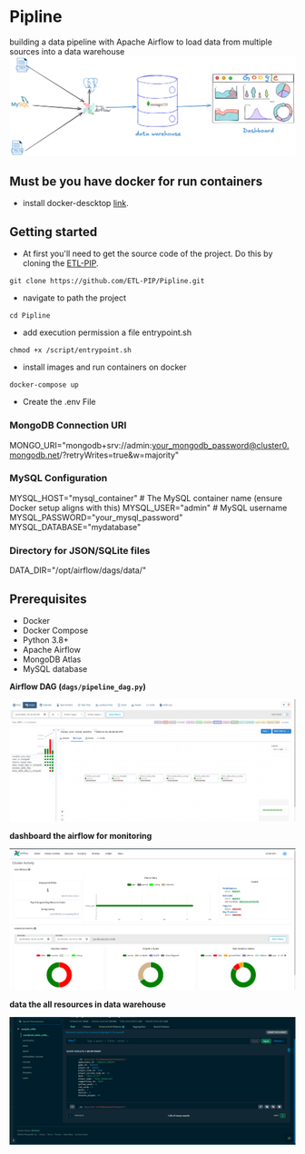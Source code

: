 # Pipline
building a data pipeline with Apache Airflow to load data from multiple sources into a data warehouse 
![architecture](https://github.com/ETL-PIP/Pipline/blob/main/imgs/arch.png)
## Must be you have docker for run containers
* install docker-descktop  [link](https://docs.docker.com/desktop/install/ubuntu/).

## Getting started
* At first you'll need to get the source code of the project. Do this by cloning the [ETL-PIP](https://github.com/ETL-PIP/Pipline).
```
git clone https://github.com/ETL-PIP/Pipline.git
```
* navigate to path the project
```
cd Pipline
```

* add execution permission a file entrypoint.sh
```
chmod +x /script/entrypoint.sh
```
* install images and run containers on docker 
```
docker-compose up
```

* Create the .env File
### MongoDB Connection URI
MONGO_URI="mongodb+srv://admin:your_mongodb_password@cluster0.mongodb.net/?retryWrites=true&w=majority"

### MySQL Configuration
MYSQL_HOST="mysql_container"   # The MySQL container name (ensure Docker setup aligns with this)
MYSQL_USER="admin"             # MySQL username
MYSQL_PASSWORD="your_mysql_password"
MYSQL_DATABASE="mydatabase"

### Directory for JSON/SQLite files
DATA_DIR="/opt/airflow/dags/data/"

## Prerequisites

- Docker
- Docker Compose
- Python 3.8+
- Apache Airflow
- MongoDB Atlas
- MySQL database

**Airflow DAG (`dags/pipeline_dag.py`)**

![architecture](https://github.com/ETL-PIP/Pipline/blob/main/imgs/Dag.png)

**dashboard the airflow for monitoring**

![architecture](https://github.com/ETL-PIP/Pipline/blob/main/imgs/dash.png)

**data the all resources in data warehouse**

![architecture](https://github.com/ETL-PIP/Pipline/blob/main/imgs/mongo.png)